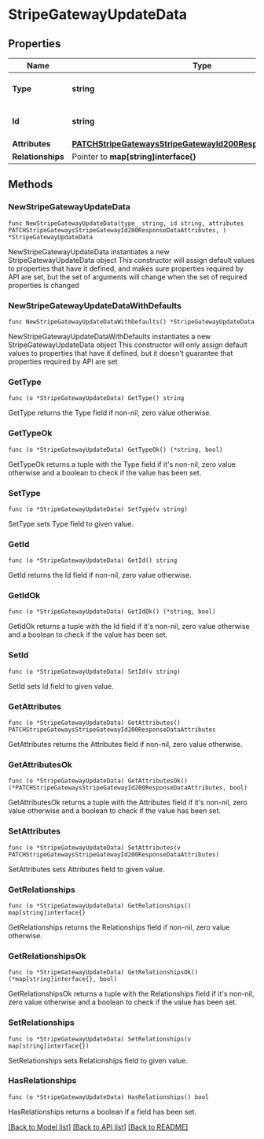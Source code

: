 # StripeGatewayUpdateData

## Properties

Name | Type | Description | Notes
------------ | ------------- | ------------- | -------------
**Type** | **string** | The resource&#39;s type | 
**Id** | **string** | The resource&#39;s id | 
**Attributes** | [**PATCHStripeGatewaysStripeGatewayId200ResponseDataAttributes**](PATCHStripeGatewaysStripeGatewayId200ResponseDataAttributes.md) |  | 
**Relationships** | Pointer to **map[string]interface{}** |  | [optional] 

## Methods

### NewStripeGatewayUpdateData

`func NewStripeGatewayUpdateData(type_ string, id string, attributes PATCHStripeGatewaysStripeGatewayId200ResponseDataAttributes, ) *StripeGatewayUpdateData`

NewStripeGatewayUpdateData instantiates a new StripeGatewayUpdateData object
This constructor will assign default values to properties that have it defined,
and makes sure properties required by API are set, but the set of arguments
will change when the set of required properties is changed

### NewStripeGatewayUpdateDataWithDefaults

`func NewStripeGatewayUpdateDataWithDefaults() *StripeGatewayUpdateData`

NewStripeGatewayUpdateDataWithDefaults instantiates a new StripeGatewayUpdateData object
This constructor will only assign default values to properties that have it defined,
but it doesn't guarantee that properties required by API are set

### GetType

`func (o *StripeGatewayUpdateData) GetType() string`

GetType returns the Type field if non-nil, zero value otherwise.

### GetTypeOk

`func (o *StripeGatewayUpdateData) GetTypeOk() (*string, bool)`

GetTypeOk returns a tuple with the Type field if it's non-nil, zero value otherwise
and a boolean to check if the value has been set.

### SetType

`func (o *StripeGatewayUpdateData) SetType(v string)`

SetType sets Type field to given value.


### GetId

`func (o *StripeGatewayUpdateData) GetId() string`

GetId returns the Id field if non-nil, zero value otherwise.

### GetIdOk

`func (o *StripeGatewayUpdateData) GetIdOk() (*string, bool)`

GetIdOk returns a tuple with the Id field if it's non-nil, zero value otherwise
and a boolean to check if the value has been set.

### SetId

`func (o *StripeGatewayUpdateData) SetId(v string)`

SetId sets Id field to given value.


### GetAttributes

`func (o *StripeGatewayUpdateData) GetAttributes() PATCHStripeGatewaysStripeGatewayId200ResponseDataAttributes`

GetAttributes returns the Attributes field if non-nil, zero value otherwise.

### GetAttributesOk

`func (o *StripeGatewayUpdateData) GetAttributesOk() (*PATCHStripeGatewaysStripeGatewayId200ResponseDataAttributes, bool)`

GetAttributesOk returns a tuple with the Attributes field if it's non-nil, zero value otherwise
and a boolean to check if the value has been set.

### SetAttributes

`func (o *StripeGatewayUpdateData) SetAttributes(v PATCHStripeGatewaysStripeGatewayId200ResponseDataAttributes)`

SetAttributes sets Attributes field to given value.


### GetRelationships

`func (o *StripeGatewayUpdateData) GetRelationships() map[string]interface{}`

GetRelationships returns the Relationships field if non-nil, zero value otherwise.

### GetRelationshipsOk

`func (o *StripeGatewayUpdateData) GetRelationshipsOk() (*map[string]interface{}, bool)`

GetRelationshipsOk returns a tuple with the Relationships field if it's non-nil, zero value otherwise
and a boolean to check if the value has been set.

### SetRelationships

`func (o *StripeGatewayUpdateData) SetRelationships(v map[string]interface{})`

SetRelationships sets Relationships field to given value.

### HasRelationships

`func (o *StripeGatewayUpdateData) HasRelationships() bool`

HasRelationships returns a boolean if a field has been set.


[[Back to Model list]](../README.md#documentation-for-models) [[Back to API list]](../README.md#documentation-for-api-endpoints) [[Back to README]](../README.md)


